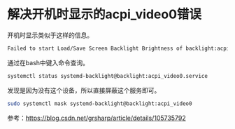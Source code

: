 # 解决开机时显示的acpi_video0错误

开机时显示类似于这样的信息。

````txt
Failed to start Load/Save Screen Backlight Brightness of backlight:acpi_video0
````

通过在bash中键入命令查询。

````bash
systemctl status systemd-backlight@backlight:acpi_video0.service
````

发现是因为没有这个设备，所以直接屏蔽这个服务即可。

````bash
sudo systemctl mask systemd-backlight@backlight:acpi_video0
````

参考：<https://blog.csdn.net/grsharp/article/details/105735792>
